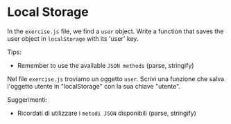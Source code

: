 # Local Storage

In the `exercise.js` file, we find a `user` object. Write a function that saves the user object in `localStorage` with its 'user' key.

Tips:

- Remember to use the available `JSON methods` (parse, stringify)


Nel file `exercise.js` troviamo un oggetto `user`. Scrivi una funzione che salva l'oggetto utente in "localStorage" con la sua chiave "utente".

Suggerimenti:

- Ricordati di utilizzare i `metodi JSON` disponibili (parse, stringify)
